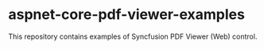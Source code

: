 # aspnet-core-pdf-viewer-examples
This repository contains examples of Syncfusion PDF Viewer (Web) control.
